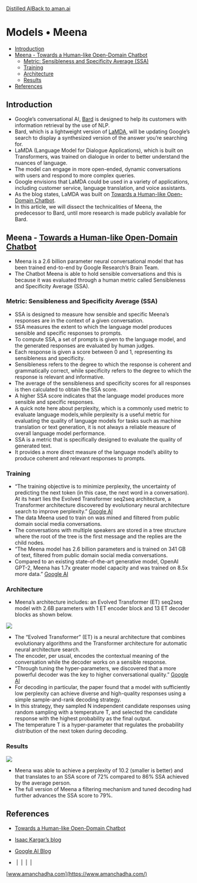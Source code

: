 [Distilled AI](https://aman.ai/primers/ai/)[Back to aman.ai](https://aman.ai/)

# Models • Meena

- [Introduction](https://aman.ai/primers/ai/meena/#introduction)
- [Meena - Towards a Human-like Open-Domain Chatbot](https://aman.ai/primers/ai/meena/#meena---towards-a-human-like-open-domain-chatbot)
    - [Metric: Sensibleness and Specificity Average (SSA)](https://aman.ai/primers/ai/meena/#metric-sensibleness-and-specificity-average-ssa)
    - [Training](https://aman.ai/primers/ai/meena/#training)
    - [Architecture](https://aman.ai/primers/ai/meena/#architecture)
    - [Results](https://aman.ai/primers/ai/meena/#results)
- [References](https://aman.ai/primers/ai/meena/#references)

## Introduction

- Google’s conversational AI, [Bard](https://blog.google/technology/ai/bard-google-ai-search-updates/) is designed to help its customers with information retrieval by the use of NLP.
- Bard, which is a lightweight version of [LaMDA](https://blog.google/technology/ai/lamda/), will be updating Google’s search to display a synthesized version of the answer you’re searching for.
- LaMDA (Language Model for Dialogue Applications), which is built on Transformers, was trained on dialogue in order to better understand the nuances of language.
- The model can engage in more open-ended, dynamic conversations with users and respond to more complex queries.
- Google envisions that LaMDA could be used in a variety of applications, including customer service, language translation, and voice assistants.
- As the blog states, LaMDA was built on [Towards a Human-like Open-Domain Chatbot](https://arxiv.org/pdf/2001.09977.pdf).
- In this article, we will dissect the technicalities of Meena, the predecessor to Bard, until more research is made publicly available for Bard.

## Meena - [Towards a Human-like Open-Domain Chatbot](https://arxiv.org/pdf/2001.09977.pdf)

- Meena is a 2.6 billion parameter neural conversational model that has been trained end-to-end by Google Research’s Brain Team.
- The Chatbot Meena is able to hold sensible conversations and this is because it was evaluated through a human metric called Sensibleness and Specificity Average (SSA).

### Metric: Sensibleness and Specificity Average (SSA)

- SSA is designed to measure how sensible and specific Meena’s responses are in the context of a given conversation.
- SSA measures the extent to which the language model produces sensible and specific responses to prompts.
- To compute SSA, a set of prompts is given to the language model, and the generated responses are evaluated by human judges.
- Each response is given a score between 0 and 1, representing its sensibleness and specificity.
- Sensibleness refers to the degree to which the response is coherent and grammatically correct, while specificity refers to the degree to which the response is relevant and informative.
- The average of the sensibleness and specificity scores for all responses is then calculated to obtain the SSA score.
- A higher SSA score indicates that the language model produces more sensible and specific responses.
- A quick note here about perplexity, which is a commonly used metric to evaluate language models,while perplexity is a useful metric for evaluating the quality of language models for tasks such as machine translation or text generation, it is not always a reliable measure of overall language model performance.
- SSA is a metric that is specifically designed to evaluate the quality of generated text.
- It provides a more direct measure of the language model’s ability to produce coherent and relevant responses to prompts.

### Training

- “The training objective is to minimize perplexity, the uncertainty of predicting the next token (in this case, the next word in a conversation). At its heart lies the Evolved Transformer seq2seq architecture, a Transformer architecture discovered by evolutionary neural architecture search to improve perplexity.” [Google AI](https://ai.googleblog.com/2020/01/towards-conversational-agent-that-can.html)
- The data Meena used to train on was mined and filtered from public domain social media conversations.
- The conversations with multiple speakers are stored in a tree structure where the root of the tree is the first message and the replies are the child nodes.
- “The Meena model has 2.6 billion parameters and is trained on 341 GB of text, filtered from public domain social media conversations.
- Compared to an existing state-of-the-art generative model, OpenAI GPT-2, Meena has 1.7x greater model capacity and was trained on 8.5x more data.” [Google AI](https://ai.googleblog.com/2020/01/towards-conversational-agent-that-can.html)

### Architecture

- Meena’s architecture includes: an Evolved Transformer (ET) seq2seq model with 2.6B parameters with 1 ET encoder block and 13 ET decoder blocks as shown below.

![](https://aman.ai/primers/ai/assets/bard/1.png)

- The “Evolved Transformer” (ET) is a neural architecture that combines evolutionary algorithms and the Transformer architecture for automatic neural architecture search.
- The encoder, per usual, encodes the contextual meaning of the conversation while the decoder works on a sensible response.
- “Through tuning the hyper-parameters, we discovered that a more powerful decoder was the key to higher conversational quality.” [Google AI](https://ai.googleblog.com/2020/01/towards-conversational-agent-that-can.html)
- For decoding in particular, the paper found that a model with sufficiently low perplexity can achieve diverse and high-quality responses using a simple sample-and-rank decoding strategy.
- In this strategy, they sampled N independent candidate responses using random sampling with a temperature T, and selected the candidate response with the highest probability as the final output.
- The temperature T is a hyper-parameter that regulates the probability distribution of the next token during decoding.

### Results

![](https://aman.ai/primers/ai/assets/bard/2.png)

- Meena was able to achieve a perplexity of 10.2 (smaller is better) and that translates to an SSA score of 72% compared to 86% SSA achieved by the average person.
- The full version of Meena a filtering mechanism and tuned decoding had further advances the SSA score to 79%.

## References

- [Towards a Human-like Open-Domain Chatbot](https://arxiv.org/pdf/2001.09977.pdf)
- [Isaac Kargar’s blog](https://medium.com/aiguys/meena-towards-a-human-like-open-domain-chatbot-2cdef3e0f892)
- [Google AI Blog](https://ai.googleblog.com/2020/01/towards-conversational-agent-that-can.html)

-  [](https://github.com/amanchadha)|  [](https://citations.amanchadha.com/)|  [](https://twitter.com/i_amanchadha)|  [](mailto:hi@aman.ai)| 

[www.amanchadha.com](https://www.amanchadha.com/)